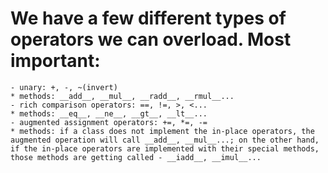 # We have a few different types of operators we can overload. Most important:
    - unary: +, -, ~(invert)
    * methods: __add__, __mul__, __radd__, __rmul__...
    - rich comparison operators: ==, !=, >, <...
    * methods: __eq__, __ne__, __gt__, __lt__...
    - augmented assignment operators: +=, *=, -=
    * methods: if a class does not implement the in-place operators, the augmented operation will call __add__, __mul__...; on the other hand, if the in-place operators are implemented with their special methods, those methods are getting called - __iadd__, __imul__...
